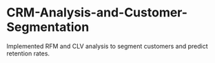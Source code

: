 # CRM-Analysis-and-Customer-Segmentation
Implemented RFM and CLV analysis to segment customers and predict retention rates.
